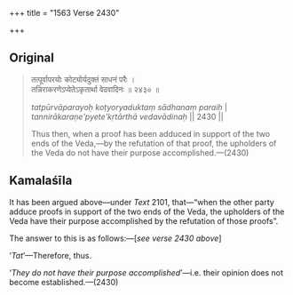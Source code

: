 +++
title = "1563 Verse 2430"

+++
## Original 
>
> तत्पूर्वापरयोः कोट्योर्यदुक्तं साधनं परैः ।  
> तन्निराकरणेऽप्येतेऽकृतार्था वेदवादिनः ॥ २४३० ॥ 
>
> *tatpūrvāparayoḥ koṭyoryaduktaṃ sādhanaṃ paraiḥ* \|  
> *tannirākaraṇe'pyete'kṛtārthā vedavādinaḥ* \|\| 2430 \|\| 
>
> Thus then, when a proof has been adduced in support of the two ends of the Veda,—by the refutation of that proof, the upholders of the Veda do not have their purpose accomplished.—(2430)



## Kamalaśīla

It has been argued above—under *Text* 2101, that—“when the other party adduce proofs in support of the two ends of the Veda, the upholders of the Veda have their purpose accomplished by the refutation of those proofs”.

The answer to this is as follows:—[*see verse 2430 above*]

‘*Tat*’—Therefore, thus.

‘*They do not have their purpose accomplished*’—i.e. their opinion does not become established.—(2430)


